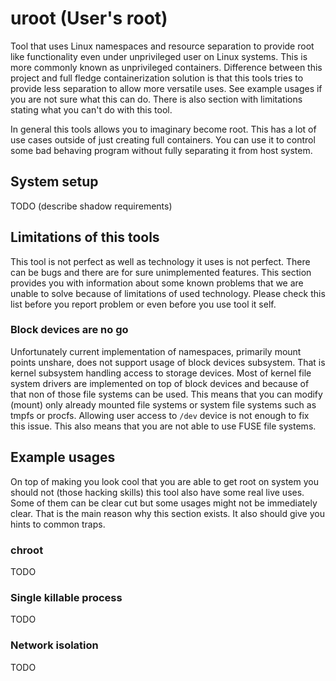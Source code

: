 uroot (User's root)
===================
Tool that uses Linux namespaces and resource separation to provide root like
functionality even under unprivileged user on Linux systems. This is more commonly
known as unprivileged containers. Difference between this project and full fledge
containerization solution is that this tools tries to provide less separation to
allow more versatile uses. See example usages if you are not sure what this can
do. There is also section with limitations stating what you can't do with this
tool.

In general this tools allows you to imaginary become root. This has a lot of use
cases outside of just creating full containers. You can use it to control some bad
behaving program without fully separating it from host system.

System setup
------------
TODO (describe shadow requirements)

Limitations of this tools
-------------------------
This tool is not perfect as well as technology it uses is not perfect. There can
be bugs and there are for sure unimplemented features. This section provides you
with information about some known problems that we are unable to solve because of
limitations of used technology. Please check this list before you report problem
or even before you use tool it self.

### Block devices are no go
Unfortunately current implementation of namespaces, primarily mount points
unshare, does not support usage of block devices subsystem. That is kernel
subsystem handling access to storage devices. Most of kernel file system drivers
are implemented on top of block devices and because of that non of those file
systems can be used. This means that you can modify (mount) only already mounted
file systems or system file systems such as tmpfs or procfs. Allowing user access
to `/dev` device is not enough to fix this issue. This also means that you are not
able to use FUSE file systems.

Example usages
--------------
On top of making you look cool that you are able to get root on system you should
not (those hacking skills) this tool also have some real live uses. Some of them
can be clear cut but some usages might not be immediately clear. That is the main
reason why this section exists. It also should give you hints to common traps.

### chroot
TODO

### Single killable process
TODO

### Network isolation
TODO
